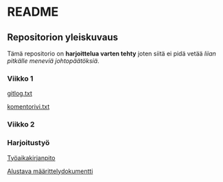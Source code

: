 # README

## Repositorion yleiskuvaus

Tämä repositorio on **harjoittelua varten tehty** joten siitä ei pidä vetää *liian pitkälle meneviä johtopäätöksiä*.

### Viikko 1

[gitlog.txt](https://github.com/CleanDry/ot-harjoitustyo/blob/master/laskarit/viikko1/gitlog.txt)

[komentorivi.txt](https://github.com/CleanDry/ot-harjoitustyo/blob/master/laskarit/viikko1/komentorivi.txt)

### Viikko 2

### Harjoitustyö

[Työaikakirjanpito](https://github.com/CleanDry/ot-harjoitustyo/blob/master/Ohjelmistotekniikan%20harjoitusty%C3%B6n%20ty%C3%B6aikakirjanpito.xlsx)

[Alustava määrittelydokumentti](https://github.com/CleanDry/ot-harjoitustyo/blob/master/Ohjelmistotekniikan%20harjoitusty%C3%B6n%20alustava%20vaatimusm%C3%A4%C3%A4rittely.docx)
